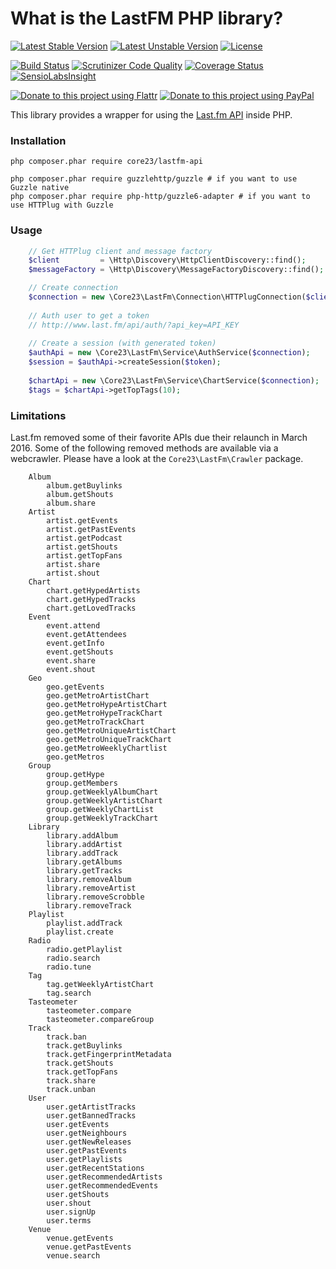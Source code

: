 What is the LastFM PHP library?
===============================
[![Latest Stable Version](https://poser.pugx.org/core23/lastfm-api/v/stable)](https://packagist.org/packages/core23/lastfm-api)
[![Latest Unstable Version](https://poser.pugx.org/core23/lastfm-api/v/unstable)](https://packagist.org/packages/core23/lastfm-api)
[![License](https://poser.pugx.org/core23/lastfm-api/license)](https://packagist.org/packages/core23/lastfm-api)

[![Build Status](https://travis-ci.org/core23/lastfm-php-api.svg)](http://travis-ci.org/core23/lastfm-php-api)
[![Scrutinizer Code Quality](https://scrutinizer-ci.com/g/core23/lastfm-php-api/badges/quality-score.png)](https://scrutinizer-ci.com/g/core23/lastfm-php-api/)
[![Coverage Status](https://coveralls.io/repos/core23/lastfm-php-api/badge.svg)](https://coveralls.io/r/core23/lastfm-php-api)
[![SensioLabsInsight](https://insight.sensiolabs.com/projects/582dff80-204e-4edb-a719-58cede02a0c5/mini.png)](https://insight.sensiolabs.com/projects/582dff80-204e-4edb-a719-58cede02a0c5)

[![Donate to this project using Flattr](https://img.shields.io/badge/flattr-donate-yellow.svg)](https://flattr.com/profile/core23)
[![Donate to this project using PayPal](https://img.shields.io/badge/paypal-donate-yellow.svg)](https://paypal.me/gripp)

This library provides a wrapper for using the [Last.fm API] inside PHP.

### Installation

```
php composer.phar require core23/lastfm-api

php composer.phar require guzzlehttp/guzzle # if you want to use Guzzle native
php composer.phar require php-http/guzzle6-adapter # if you want to use HTTPlug with Guzzle
```

### Usage
```php
    // Get HTTPlug client and message factory
    $client         = \Http\Discovery\HttpClientDiscovery::find();
    $messageFactory = \Http\Discovery\MessageFactoryDiscovery::find();

    // Create connection
    $connection = new \Core23\LastFm\Connection\HTTPlugConnection($client, $messageFactory);
    
    // Auth user to get a token
    // http://www.last.fm/api/auth/?api_key=API_KEY
    
    // Create a session (with generated token)
    $authApi = new \Core23\LastFm\Service\AuthService($connection);
    $session = $authApi->createSession($token);
    
    $chartApi = new \Core23\LastFm\Service\ChartService($connection);
    $tags = $chartApi->getTopTags(10);
```

### Limitations

Last.fm removed some of their favorite APIs due their relaunch in March 2016. Some of the following removed methods are available via a webcrawler. Please have a look at the `Core23\LastFm\Crawler` package.

```
    Album
        album.getBuylinks
        album.getShouts
        album.share
    Artist
        artist.getEvents
        artist.getPastEvents
        artist.getPodcast
        artist.getShouts
        artist.getTopFans
        artist.share
        artist.shout
    Chart
        chart.getHypedArtists
        chart.getHypedTracks
        chart.getLovedTracks
    Event
        event.attend
        event.getAttendees
        event.getInfo
        event.getShouts
        event.share
        event.shout
    Geo
        geo.getEvents
        geo.getMetroArtistChart
        geo.getMetroHypeArtistChart
        geo.getMetroHypeTrackChart
        geo.getMetroTrackChart
        geo.getMetroUniqueArtistChart
        geo.getMetroUniqueTrackChart
        geo.getMetroWeeklyChartlist
        geo.getMetros
    Group
        group.getHype
        group.getMembers
        group.getWeeklyAlbumChart
        group.getWeeklyArtistChart
        group.getWeeklyChartList
        group.getWeeklyTrackChart
    Library
        library.addAlbum
        library.addArtist
        library.addTrack
        library.getAlbums
        library.getTracks
        library.removeAlbum
        library.removeArtist
        library.removeScrobble
        library.removeTrack
    Playlist
        playlist.addTrack
        playlist.create
    Radio
        radio.getPlaylist
        radio.search
        radio.tune
    Tag
        tag.getWeeklyArtistChart
        tag.search
    Tasteometer
        tasteometer.compare
        tasteometer.compareGroup
    Track
        track.ban
        track.getBuylinks
        track.getFingerprintMetadata
        track.getShouts
        track.getTopFans
        track.share
        track.unban
    User
        user.getArtistTracks
        user.getBannedTracks
        user.getEvents
        user.getNeighbours
        user.getNewReleases
        user.getPastEvents
        user.getPlaylists
        user.getRecentStations
        user.getRecommendedArtists
        user.getRecommendedEvents
        user.getShouts
        user.shout
        user.signUp
        user.terms
    Venue
        venue.getEvents
        venue.getPastEvents
        venue.search

```

[Last.fm API]: http://www.last.fm/api
